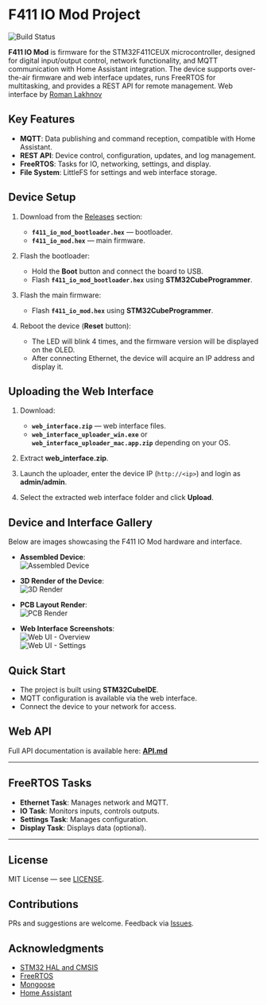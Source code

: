 # F411 IO Mod Project

![Build Status](https://github.com/kshypachov/f411_io_mod/actions/workflows/c-cpp.yml/badge.svg)

**F411 IO Mod** is firmware for the STM32F411CEUX microcontroller, designed for digital input/output control, network functionality, and MQTT communication with Home Assistant integration. The device supports over-the-air firmware and web interface updates, runs FreeRTOS for multitasking, and provides a REST API for remote management. Web interface by [Roman Lakhnov](https://github.com/roman-lakhnov/vite-react-js-switch-ui)

## Key Features

- **MQTT**: Data publishing and command reception, compatible with Home Assistant.
- **REST API**: Device control, configuration, updates, and log management.
- **FreeRTOS**: Tasks for IO, networking, settings, and display.
- **File System**: LittleFS for settings and web interface storage.

## Device Setup

1. Download from the [Releases](https://github.com/kshypachov/f411_io_mod/releases) section:
   - **`f411_io_mod_bootloader.hex`** — bootloader.
   - **`f411_io_mod.hex`** — main firmware.

2. Flash the bootloader:
   - Hold the **Boot** button and connect the board to USB.
   - Flash **`f411_io_mod_bootloader.hex`** using **STM32CubeProgrammer**.

3. Flash the main firmware:
   - Flash **`f411_io_mod.hex`** using **STM32CubeProgrammer**.

4. Reboot the device (**Reset** button):
   - The LED will blink 4 times, and the firmware version will be displayed on the OLED.
   - After connecting Ethernet, the device will acquire an IP address and display it.

## Uploading the Web Interface

1. Download:
   - **`web_interface.zip`** — web interface files.
   - **`web_interface_uploader_win.exe`** or **`web_interface_uploader_mac.app.zip`** depending on your OS.

2. Extract **web_interface.zip**.

3. Launch the uploader, enter the device IP (`http://<ip>`) and login as **admin/admin**.

4. Select the extracted web interface folder and click **Upload**.

## Device and Interface Gallery

Below are images showcasing the F411 IO Mod hardware and interface.

- **Assembled Device**:  
  ![Assembled Device](images/device_photo.jpg)

- **3D Render of the Device**:  
  ![3D Render](images/device_render.png)

- **PCB Layout Render**:  
  ![PCB Render](images/pcb_render.png)

- **Web Interface Screenshots**:  
  ![Web UI - Overview](images/web_ui%201.png)  
  ![Web UI - Settings](images/web%20ui%202.png)

## Quick Start

- The project is built using **STM32CubeIDE**.
- MQTT configuration is available via the web interface.
- Connect the device to your network for access.

## Web API

Full API documentation is available here: **[API.md](API.md)**

---

## FreeRTOS Tasks

- **Ethernet Task**: Manages network and MQTT.
- **IO Task**: Monitors inputs, controls outputs.
- **Settings Task**: Manages configuration.
- **Display Task**: Displays data (optional).

---

## License

MIT License — see [LICENSE](LICENSE).

## Contributions

PRs and suggestions are welcome. Feedback via [Issues](https://github.com/kshypachov/f411_io_mod/issues).

## Acknowledgments

- [STM32 HAL and CMSIS](https://www.st.com/)
- [FreeRTOS](https://www.freertos.org/)
- [Mongoose](https://www.cesanta.com/)
- [Home Assistant](https://www.home-assistant.io/)

